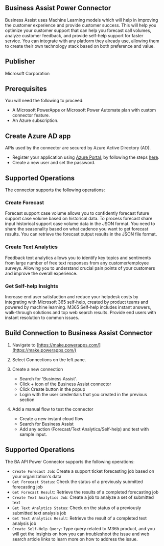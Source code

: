 
## Business Assist Power Connector
Business Assist uses Machine Learning models which will help in improving the customer experience and provide customer success. This will help you optimize your customer support that can help you forecast call volumes, analyze customer feedback, and provide self-help support for faster service. You can integrate with any platform they already use, allowing them to create their own technology stack based on both preference and value.  

## Publisher
Microsoft Corporation

## Prerequisites
You will need the following to proceed:

* A Microsoft PowerApps or Microsoft Power Automate plan with custom connector feature.
* An Azure subscription.

## Create Azure AD app 
APIs used by the connector are secured by Azure Active Directory (AD).
* Register your application using [Azure Portal](https://portal.azure.com), by following the steps [here](https://docs.microsoft.com/en-us/azure/active-directory/develop/quickstart-register-app).
* Create a new user and set the password.

## Supported Operations
The connector supports the following operations:

### Create Forecast
Forecast support case volume allows you to confidently forecast future support case volume based on historical data. To process forecast share input historical support case volume data in the JSON format. You need to share the seasonality based on what cadence you want to get forecast results. You can retrieve the forecast output results in the JSON file format.

### Create Text Analytics
Feedback text analytics allows you to identify key topics and sentiments from large number of free text responses from any customer/employee surveys. Allowing you to understand crucial pain points of your customers and improve the overall experience.

### Get Self-help Insights
Increase end user satisfaction and reduce your helpdesk costs by integrating with Microsoft 365 self-help, created by product teams and powered by machine learning. M365 Self-help includes instant answers, walk-through solutions and top web search results. Provide end users with instant resolution to common issues.

## Build Connection to Business Assist Connector

1. Navigate to [https://make.powerapps.com/](https://make.powerapps.com/)

2. Select Connections on the left pane.

3. Create a new connection
	- Search for 'Business Assist'.
	- Click + icon of the Business Assist connector
	- Click Create button in the popup
	- Login with the user credentials that you created in the previous section

4. Add a manual flow to test the connector
	- Create a new instant cloud flow
	- Search for Business Assist 
	- Add any action (Forecast/Text Analytics/Self-help) and test with sample input.

## Supported Operations
The BA API Power Connector supports the following operations:

* `Create Forecast Job`: Create a support ticket forecasting job based on your organization's data
* `Get Forecast Status`: Check the status of a previously submitted forecasting job
* `Get Forecast Result`: Retrieve the results of a completed forecasting job
* `Create Text Analytics Job`: Create a job to analyze a set of submitted text
* `Get Text Analytics Status`: Check on the status of a previously submitted text analysis job
* `Get Text Analytics Result`: Retrieve the result of a completed text analysis job
* `Create Self-Help Query`: Type query related to M365 product, and you will get the insights on how you can troubleshoot the issue and web search article links to learn more on how to address the issue.



